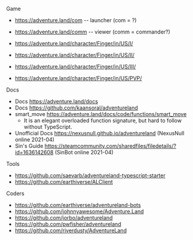 Game

- https://adventure.land/com -- launcher (com = ?)
- https://adventure.land/comm -- viewer (comm = commander?)

- https://adventure.land/character/Finger/in/US/I/
- https://adventure.land/character/Finger/in/US/II/
- https://adventure.land/character/Finger/in/US/III/
- https://adventure.land/character/Finger/in/US/PVP/

Docs

- Docs https://adventure.land/docs
- Docs https://github.com/kaansoral/adventureland
- smart_move https://adventure.land/docs/code/functions/smart_move
  - It is an elegant overloaded function signature, but hard to follow without TypeScript.
- Unofficial Docs https://nexusnull.github.io/adventureland (NexusNull online 2021-04)
- Sin's Guide https://steamcommunity.com/sharedfiles/filedetails/?id=1636142608 (SinBot online 2021-04)

Tools

- https://github.com/saevarb/adventureland-typescript-starter
- https://github.com/earthiverse/ALClient

Coders

- https://github.com/earthiverse/adventureland-bots
- https://github.com/johnnyawesome/Adventure.Land
- https://github.com/jorbo/adventureland
- https://github.com/pwfisher/adventureland
- https://github.com/riverdusty/AdventureLand
